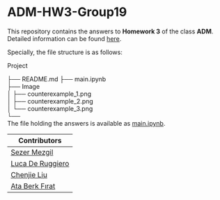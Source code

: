 # ADM-HW3-Group19

This repository contains the answers to **Homework 3** of the class **ADM**. Detailed information can be found [here](https://github.com/Sapienza-University-Rome/ADM/blob/master/2024/Homework_3/README.md).

Specially, the file structure is as follows:
         
Project

├── README.md 
├── main.ipynb   
├── Image                   
│   ├── counterexample_1.png             
│   ├── counterexample_2.png  
│   └── counterexample_3.png          
└──    
The file holding the answers is available as [main.ipynb](https://github.com/TealMango/ADM-HW3-Group19/blob/main/main.ipynb).


| Contributors                                                   |
|----------------------------------------------------------------|
| [Sezer Mezgil](https://github.com/sezermzgl)                   |
| [Luca De Ruggiero](https://github.com/LucaDeRuggiero02)        |
| [Chenjie Liu](https://github.com/TealMango)                    |
| [Ata Berk Fırat](https://github.com/ataberk771)                |
